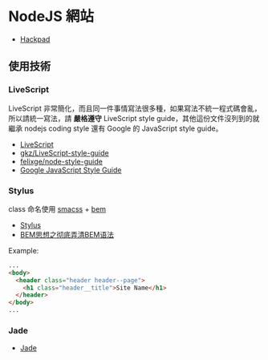 # NodeJS 網站

* [Hackpad](https://hackpad.com/NodeJS-Taiwan--L2PPmt2LIHC)

## 使用技術

### LiveScript

LiveScript 非常簡化，而且同一件事情寫法很多種，如果寫法不統一程式碼會亂，所以請統一寫法，請 **嚴格遵守** LiveScript style guide，其他這份文件沒列到的就繼承 nodejs coding style 還有 Google 的 JavaScript style guide。

* [LiveScript](http://livescript.net/)
* [gkz/LiveScript-style-guide](https://github.com/gkz/LiveScript-style-guide)
* [felixge/node-style-guide](https://github.com/felixge/node-style-guide)
* [Google JavaScript Style Guide](http://google-styleguide.googlecode.com/svn/trunk/javascriptguide.xml)

### Stylus

class 命名使用 [smacss](http://smacss.com/) + [bem](http://bem.info/method/)

* [Stylus](http://learnboost.github.io/stylus/)
* [BEM思想之彻底弄清BEM语法](http://www.w3cplus.com/css/mindbemding-getting-your-head-round-bem-syntax.html)

Example:

``` html
...
<body>
  <header class="header header--page">
    <h1 class="header__title">Site Name</h1>
  </header>
</body>
...
```

### Jade

* [Jade](http://jade-lang.com/)

